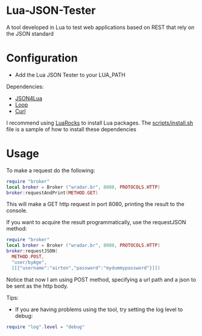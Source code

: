 Lua-JSON-Tester
===============

A tool developed in Lua to test web applications based on REST that rely on the JSON standard

Configuration
=============
  - Add the Lua JSON Tester to your LUA_PATH

Dependencies:
  - [JSON4Lua](http://json.luaforge.net/)
  - [Loop](http://loop.luaforge.net/)
  - [Curl](http://curl.haxx.se/)
  
I recommend using [LuaRocks](http://luarocks.org) to install Lua packages. The [scripts/install.sh](https://github.com/airtonjal/Lua-JSON-Tester/blob/master/script/install.sh) file is a sample of how to install these dependencies

Usage
=====

To make a request do the following:

```lua
require "broker"
local broker = Broker ("wradar.br", 8080, PROTOCOLS.HTTP)
broker:requestAndPrint(METHOD.GET)
```

This will make a GET http request in port 8080, printing the result to the console.

If you want to acquire the result programmatically, use the requestJSON method:

```lua
require "broker"
local broker = Broker ("wradar.br", 8080, PROTOCOLS.HTTP)
broker:requestJSON(
  METHOD.POST, 
  "user/byAge",
  [[{"username":"airton","password":"mydummypassword"}]])
```

Notice that now I am using POST method, specifying a url path and a json to be sent as the http body.

Tips:
  - If you are having problems using the tool, try setting the log level to debug:

```lua
require "log".level = "debug"
```
